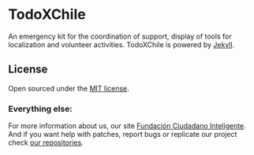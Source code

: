 # TodoXChile

An emergency kit for the coordination of support, display of tools for localization and volunteer activities. TodoXChile is powered by [Jekyll](http://jekyllrb.com).


## License

Open sourced under the [MIT license](LICENSE.md).

<!-- ## Thanks you!

TodoXChile is made possible by the continued contributions and insights from kind-hearted developers everywhere. Just to name a few:

* [@rezzo](https://github.com/rezzo)
* [@jdgarrido](https://github.com/jdgarrido)
* [@camargozzini](https://github.com/camargozzini) -->

### Everything else:

For more information about us, our site [Fundación Ciudadano Inteligente](http://www.ciudadanointeligente.org/).
And if you want help with patches, report bugs or replicate our project check [our repositories](https://github.com/ciudadanointeligente/).
